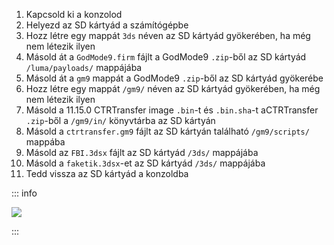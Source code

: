 1. Kapcsold ki a konzolod
2. Helyezd az SD kártyád a számítógépbe
3. Hozz létre egy mappát `3ds` néven az SD kártyád gyökerében, ha még nem létezik ilyen
4. Másold át a `GodMode9.firm` fájlt a GodMode9 `.zip`-ből az SD kártyád `/luma/payloads/` mappájába
5. Másold át a `gm9` mappát a GodMode9 `.zip`-ből az SD kártyád gyökerébe
6. Hozz létre egy mappát `/gm9/` néven az SD kártyád gyökerében, ha még nem létezik ilyen
7. Másold a 11.15.0 CTRTransfer image `.bin`-t és `.bin.sha`-t aCTRTransfer `.zip`-ből a `/gm9/in/` könyvtárba az SD kártyán
8. Másold a `ctrtransfer.gm9` fájlt az SD kártyán található `/gm9/scripts/` mappába
9. Másold az `FBI.3dsx` fájlt az SD kártyád `/3ds/` mappájába
10. Másold a `faketik.3dsx`-et az SD kártyád `/3ds/` mappájába
11. Tedd vissza az SD kártyád a konzoldba

::: info

![](/images/screenshots/ctrtransfer-root-layout.png)

:::
